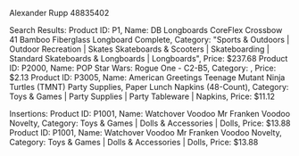 Alexander Rupp 48835402

Search Results:
Product ID: P1, Name: DB Longboards CoreFlex Crossbow 41 Bamboo Fiberglass Longboard Complete, Category: "Sports & Outdoors | Outdoor Recreation | Skates Skateboards & Scooters | Skateboarding | Standard Skateboards & Longboards | Longboards", Price: $237.68
Product ID: P2000, Name: POP Star Wars: Rogue One - C2-B5, Category: , Price: $2.13
Product ID: P3005, Name: American Greetings Teenage Mutant Ninja Turtles (TMNT) Party Supplies, Paper Lunch Napkins (48-Count), Category: Toys & Games | Party Supplies | Party Tableware | Napkins, Price: $11.12

Insertions:
Product ID: P1001, Name: Watchover Voodoo Mr Franken Voodoo Novelty, Category: Toys & Games | Dolls & Accessories | Dolls, Price: $13.88
Product ID: P1001, Name: Watchover Voodoo Mr Franken Voodoo Novelty, Category: Toys & Games | Dolls & Accessories | Dolls, Price: $13.88
